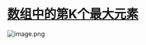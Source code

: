 # [数组中的第K个最大元素](https://leetcode-cn.com/problems/kth-largest-element-in-an-array/)

![image.png](https://i.loli.net/2020/06/29/y5rSj7cZEX2YQKa.png)